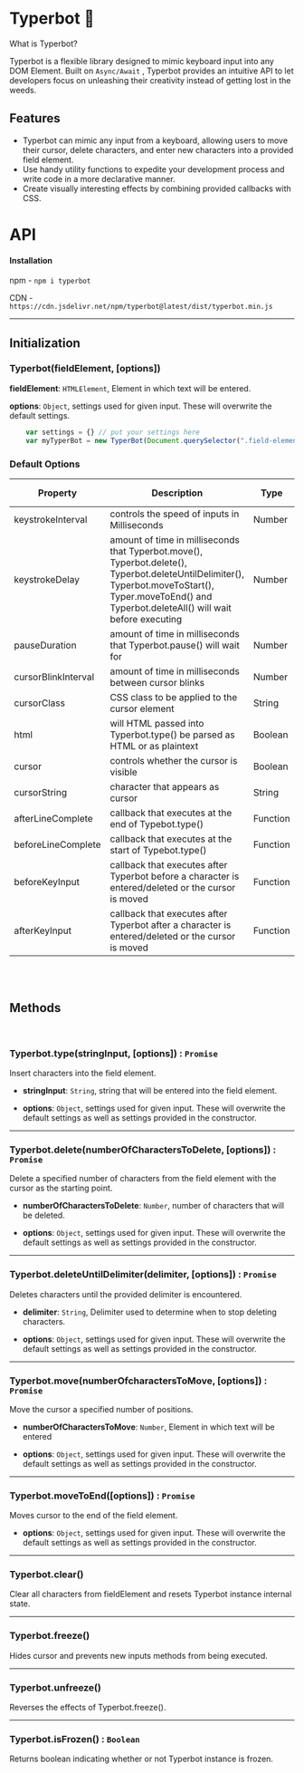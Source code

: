 

# Typerbot :robot:

What is Typerbot?

Typerbot is a flexible library designed to mimic keyboard input into any DOM Element. Built on `Async/Await` , Typerbot provides an intuitive  API to let developers focus on unleashing their creativity instead of getting lost in the weeds. 

## Features

 - Typerbot can mimic any input from a keyboard, allowing users to move
   their cursor, delete characters, and enter new characters into a
   provided field element.
 - Use handy utility functions to expedite your development process and write code in a more declarative manner.
 - Create visually interesting effects by combining provided callbacks with CSS.
 

<h1>API</h1>

#### Installation

npm - `npm i typerbot`

CDN - `https://cdn.jsdelivr.net/npm/typerbot@latest/dist/typerbot.min.js`


------------

## Initialization

### Typerbot(fieldElement, [options])

**fieldElement**: `HTMLElement`, Element in which text will be entered.

**options**: `Object`,  settings used for given input. These will overwrite the default settings.

``` Javascript
	var settings = {} // put your settings here
	var myTyperBot = new TyperBot(Document.querySelector(".field-element"), settings) // default settings will be used if none are provided
```

### Default Options


| Property | Description | Type | Default Value |
| ------------ | ------------ | ------------ | ------------ |
| keystrokeInterval | controls the speed of inputs in Milliseconds | Number | 200 |
| keystrokeDelay | amount of time in milliseconds that Typerbot.move(), Typerbot.delete(), Typerbot.deleteUntilDelimiter(), Typerbot.moveToStart(), Typer.moveToEnd()  and Typerbot.deleteAll() will wait before executing  | Number | 0 |
| pauseDuration | amount of time in milliseconds that Typerbot.pause() will wait for | Number | 1000 |
| cursorBlinkInterval | amount of time in milliseconds between cursor blinks | Number | 800 |
| cursorClass | CSS class to be applied to the cursor element | String | "typerbot-cursor" |
| html | will HTML passed into Typerbot.type() be parsed as HTML or as plaintext | Boolean | Hello |
| cursor | controls whether the cursor is visible | Boolean | true |
| cursorString | character that appears as cursor | String |"&#124;" |
| afterLineComplete | callback that executes at the end of Typebot.type() | Function | `() => {}` |
| beforeLineComplete | callback that executes at the start of Typebot.type() | Function |  `() => {}` |
| beforeKeyInput |  callback that executes after Typerbot before a character is entered/deleted or the cursor is moved | Function |  `() => {}` |
| afterKeyInput | callback that executes after Typerbot after a character is entered/deleted or the cursor is moved | Function |  `() => {}` |

</br>
</br>

## Methods

</br>

### Typerbot.type(stringInput, [options]) : `Promise`

Insert characters into the field element.

- **stringInput**: `String`, string that will be entered into the field element.

- **options**: `Object`, settings used for given input. These will overwrite the default settings as well as settings provided in the constructor.


------------


### Typerbot.delete(numberOfCharactersToDelete, [options])  : `Promise`

Delete a specified number of characters from the field element with the cursor as the starting point.

- **numberOfCharactersToDelete**: `Number`, number of characters that will be deleted.

- **options**: `Object`, settings used for given input. These will overwrite the default settings as well as settings provided in the constructor.


------------


### Typerbot.deleteUntilDelimiter(delimiter, [options]) : `Promise`

Deletes characters until the provided delimiter is encountered.

- **delimiter**: `String`, Delimiter used to determine when to stop deleting characters.

- **options**: `Object`, settings used for given input. These will overwrite the default settings as well as settings provided in the constructor.

------------

### Typerbot.move(numberOfcharactersToMove, [options]) : `Promise`

Move the cursor a specified number of positions.

- **numberOfCharactersToMove**: `Number`, Element in which text will be entered

- **options**: `Object`, settings used for given input. These will overwrite the default settings as well as settings provided in the constructor.


------------


### Typerbot.moveToEnd([options]) : `Promise`

Moves cursor to the end of the field element.

- **options**: `Object`, settings used for given input. These will overwrite the default settings as well as settings provided in the constructor.


------------


### Typerbot.clear()

Clear all characters from fieldElement and resets Typerbot instance internal state.

------------


### Typerbot.freeze()

Hides cursor and prevents new inputs methods from being executed. 


------------


### Typerbot.unfreeze()

Reverses the effects of Typerbot.freeze().


------------


### Typerbot.isFrozen() : `Boolean`

Returns boolean indicating whether or not Typerbot instance is frozen. 






